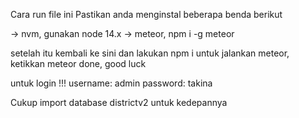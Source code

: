 Cara run file ini
Pastikan anda menginstal beberapa benda berikut

-> nvm, gunakan node 14.x
-> meteor, npm i -g meteor

setelah itu kembali ke sini dan lakukan npm i
untuk jalankan meteor, ketikkan meteor
done, good luck

untuk login !!!
username: admin
password: takina

Cukup import database districtv2 untuk kedepannya
